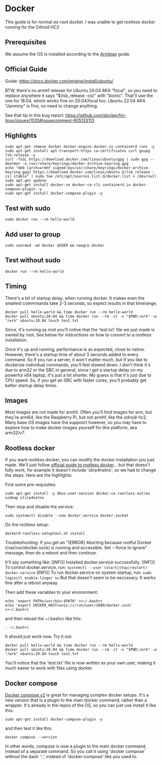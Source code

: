 # Docker

This guide is for normal *as-root* docker. I was unable to get rootless docker running for the Odroid HC2

## Prerequisites

We assume the OS is installed according to the [Armbian](./ARMBIAN.md) guide.

## Official Guide

Guide: <https://docs.docker.com/engine/install/ubuntu/>

BTW, there's no armhf release for Ubuntu 20.04 AKA "focal", so you need to replace anywhere it says "$(lsb_release -cs)" with "bionic". That'll use the one for 18.04, which works fine on 20.04/focal too. Ubuntu 22.04 AKA "Janmmy" is fine, no need to change anything.

See that tip in this bug report: <https://github.com/docker/for-linux/issues/1035#issuecomment-905133113>

## Highlights

    sudo apt-get remove docker docker-engine docker.io containerd runc -y
    sudo apt-get install apt-transport-https ca-certificates curl gnupg lsb-release -y
    curl -fsSL https://download.docker.com/linux/ubuntu/gpg | sudo gpg --dearmor -o /usr/share/keyrings/docker-archive-keyring.gpg
    echo "deb [arch=armhf signed-by=/usr/share/keyrings/docker-archive-keyring.gpg] https://download.docker.com/linux/ubuntu $(lsb_release -cs) stable" | sudo tee /etc/apt/sources.list.d/docker.list > /dev/null
    sudo apt-get update
    sudo apt-get install docker-ce docker-ce-cli containerd.io docker-compose-plugin -y
    sudo apt-get install docker-compose-plugin -y

## Test with sudo

    sudo docker run --rm hello-world

## Add user to group

    sudo usermod -aG docker $USER && newgrp docker

## Test without sudo

    docker run --rm hello-world

## Timing

There's a bit of startup delay, when running docker. It makes even the smallest commmands take 2-3 seconds, so expect results in that timerange.

    docker pull hello-world && time docker run --rm hello-world
    docker pull ubuntu:20.04 && time docker run --rm -it -v "$PWD:/wrk" -w "/wrk" ubuntu:20.04 touch test.txt

Since, it's running as root you'll notive that the 'test.txt' file we just made is owned by root. See below for instructions on how to convert to a rootless installation.

Once it's up and running, performance is as expected, close to native. However, there's a startup time of about 3 seconds added to every command. So if you run a server, it won't matter much, but if you like to dockerize individual commands, you'll feel slowed down. I don't think it's due to arm32 or the SBC in general, since I get a startup delay on my powerful x64 laptop, it's just a lot shorter. My guess is that it's just due to CPU speed. So, if you get an SBC with faster cores, you'll probably get better startup delay times.

## Images

Most images are not made for armhf. Often you'll find images for arm, but they're arm64, like the Raspberry Pi, but not armhf, like the odroid-hc2. Many base OS images have the suppoort however, so you may have to explore how to make docker images yourself for this platform, aka arm32/v7.

## Rootless docker

If you want *rootless* docker, you can modify the docker installation you just made. We'll just follow [official guide to rootless docker](https://docs.docker.com/engine/security/rootless/)... but that doesn't fully work, for example it doesn't include 'slirp4netns', so we had to change the steps. Here are the highlights:

First some pre-requisites:

    sudo apt-get install -y dbus-user-session docker-ce-rootless-extras uidmap slirp4netns

Then stop and disable the service:

    sudo systemctl disable --now docker.service docker.socket

Do the rootless setup:

    dockerd-rootless-setuptool.sh install

Troubleshooting: If you get an "[ERROR] Aborting because rootful Docker (/var/run/docker.sock) is running and accessible. Set --force to ignore" message, then do a reboot and then continue.

It'll say something like:
    [INFO] Installed docker.service successfully.
    [INFO] To control docker.service, run: `systemctl --user (start|stop|restart) docker.service`
    [INFO] To run docker.service on system startup, run: `sudo loginctl enable-linger sv`
But that doesn't seem to be neccesary. It works fine after a reboot anyway.

Then add these variables to your environment:

    echo 'export PATH=/usr/bin:$PATH' >>~/.bashrc
    echo 'export DOCKER_HOST=unix:///run/user/1000/docker.sock' >>~/.bashrc

and then reload the ~/.bashrc like this:

    . ~/.bashrc

It should just work now. Try it out:

    docker pull hello-world && time docker run --rm hello-world
    docker pull ubuntu:20.04 && time docker run --rm -it -v "$PWD:/wrk" -w "/wrk" ubuntu:20.04 touch test.txt

You'll notice that the 'test.txt' file is now written as your own user, making it much easier to work with files using docker.

## Docker compose

[Docker compose v2](https://docs.docker.com/compose/cli-command/) is great for managing complex docker setups. It's a new version that is a plugin to the main docker command, rather than a wrapper. It's already in the repos of the OS, so you can just use install it like this:

    sudo apt-get install docker-compose-plugin -y

and then test it like this:

    docker compose --version

In other words, compose is now a plugin to the main docker command, instead of a separate command. So you call it using 'docker compose' without the dash '-', instead of 'docker-compose' like you used to.
